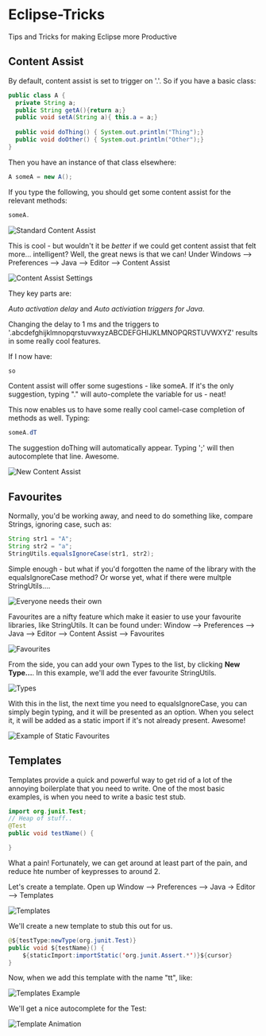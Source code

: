 # Eclipse-Tricks

Tips and Tricks for making Eclipse more Productive

## Content Assist

By default, content assist is set to trigger on '.'. So if you have a basic class:
```java
public class A {
  private String a;
  public String getA(){return a;}
  public void setA(String a){ this.a = a;}
  
  public void doThing() { System.out.println("Thing");}
  public void doOther() { System.out.println("Other");}
}
```

Then you have an instance of that class elsewhere:
```java
A someA = new A();
```

If you type the following, you should get some content assist for the relevant methods:
```java
someA.
```

![Standard Content Assist](resources/old-ca.gif)

This is cool - but wouldn't it be *better* if we could get content assist that felt more... intelligent? Well, the great news is that we can!
Under Windows --> Preferences --> Java --> Editor --> Content Assist

![Content Assist Settings](resources/ca.png)

They key parts are:

*Auto activation delay* and *Auto activiation triggers for Java*.

Changing the delay to 1 ms and the triggers to '.abcdefghijklmnopqrstuvwxyzABCDEFGHIJKLMNOPQRSTUVWXYZ' results in some really cool features.

If I now have:
```java
so
```

Content assist will offer some sugestions - like someA. If it's the only suggestion, typing "." will auto-complete the variable for us - neat!

This now enables us to have some really cool camel-case completion of methods as well. Typing:

```java
someA.dT
```

The suggestion doThing will automatically appear. Typing ';' will then autocomplete that line. Awesome.

![New Content Assist](resources/new-ca.gif)

## Favourites

Normally, you'd be working away, and need to do something like, compare Strings, ignoring case, such as:

```java
String str1 = "A";
String str2 = "a";
StringUtils.equalsIgnoreCase(str1, str2);
```

Simple enough - but what if you'd forgotten the name of the library with the equalsIgnoreCase method? Or worse yet, what if there were multple StringUtils....

![Everyone needs their own](resources/ms.png)

Favourites are a nifty feature which make it easier to use your favourite libraries, like StringUtils. It can be found under: Window --> Preferences --> Java --> Editor --> Content Assist --> Favourites

![Favourites](resources/fa.png)

From the side, you can add your own Types to the list, by clicking **New Type...**. In this example, we'll add the ever favourite StringUtils.

![Types](resources/types.png)

With this in the list, the next time you need to equalsIgnoreCase, you can simply begin typing, and it will be presented as an option. When you select it, it will be added as a static import if it's not already present. Awesome!

![Example of Static Favourites](resources/import.gif)

## Templates

Templates provide a quick and powerful way to get rid of a lot of the annoying boilerplate that you need to write. One of the most basic examples, is when you need to write a basic test stub.

```java
import org.junit.Test;
// Heap of stuff..
@Test
public void testName() {

}
```

What a pain! Fortunately, we can get around at least part of the pain, and reduce hte number of keypresses to around 2.

Let's create a template. Open up Window --> Preferences --> Java -> Editor --> Templates

![Templates](resources/ta.png)

We'll create a new template to stub this out for us.
```java
@${testType:newType(org.junit.Test)}
public void ${testName}() {
	${staticImport:importStatic('org.junit.Assert.*')}${cursor} 
}
```

Now, when we add this template with the name "tt", like:

![Templates Example](resources/tt.png)

We'll get a nice autocomplete for the Test:

![Template Animation](resources/ta-anim.gif)
